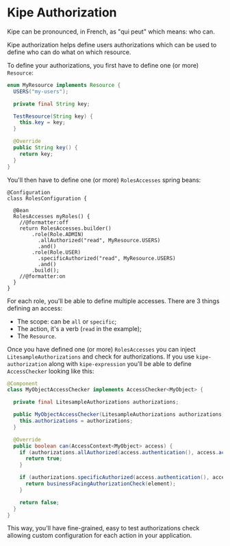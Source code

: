 # Kipe Authorization

Kipe can be pronounced, in French, as "qui peut" which means: who can.

Kipe authorization helps define users authorizations which can be used to define who can do what on which resource.

To define your authorizations, you first have to define one (or more) `Resource`:

```java
enum MyResource implements Resource {
  USERS("my-users");

  private final String key;

  TestResource(String key) {
    this.key = key;
  }

  @Override
  public String key() {
    return key;
  }
}
```

You'll then have to define one (or more) `RolesAccesses` spring beans:

```
@Configuration
class RolesConfiguration {

  @Bean
  RolesAccesses myRoles() {
    //@formatter:off
    return RolesAccesses.builder()
        .role(Role.ADMIN)
          .allAuthorized("read", MyResource.USERS)
          .and()
        .role(Role.USER)
          .specificAuthorized("read", MyResource.USERS)
          .and()
        .build();
    //@formatter:on
  }
}
```

For each role, you'll be able to define multiple accesses. There are 3 things defining an access:

* The scope: can be `all` or `specific`;
* The action, it's a verb (`read` in the example);
* The `Resource`.

Once you have defined one (or more) `RolesAccesses` you can inject `LitesampleAuthorizations` and check for authorizations. If you use `kipe-authorization` along with `kipe-expression` you'll be able to define `AccessChecker` looking like this:

```java
@Component
class MyObjectAccessChecker implements AccessChecker<MyObject> {

  private final LitesampleAuthorizations authorizations;

  public MyObjectAccessChecker(LitesampleAuthorizations authorizations) {
    this.authorizations = authorizations;
  }

  @Override
  public boolean can(AccessContext<MyObject> access) {
    if (authorizations.allAuthorized(access.authentication(), access.action(), MyResource.MY_OBJECT)) {
      return true;
    }

    if (authorizations.specificAuthorized(access.authentication(), access.action(), MyResource.MY_OBJECT)) {
      return businessFacingAuthorizationCheck(element);
    }

    return false;
  }
}
```

This way, you'll have fine-grained, easy to test authorizations check allowing custom configuration for each action in your application.
